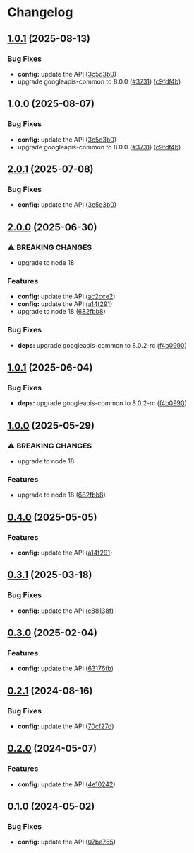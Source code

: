 # Changelog

## [1.0.1](https://github.com/googleapis/google-api-nodejs-client/compare/config-v1.0.0...config-v1.0.1) (2025-08-13)


### Bug Fixes

* **config:** update the API ([3c5d3b0](https://github.com/googleapis/google-api-nodejs-client/commit/3c5d3b0bc6cf1f33131362547deea0150e5bff9c))
* upgrade googleapis-common to 8.0.0  ([#3731](https://github.com/googleapis/google-api-nodejs-client/issues/3731)) ([c9fdf4b](https://github.com/googleapis/google-api-nodejs-client/commit/c9fdf4b34d6c9bcf608eee35dd281d4680be9797))

## 1.0.0 (2025-08-07)


### Bug Fixes

* **config:** update the API ([3c5d3b0](https://github.com/googleapis/google-api-nodejs-client/commit/3c5d3b0bc6cf1f33131362547deea0150e5bff9c))
* upgrade googleapis-common to 8.0.0  ([#3731](https://github.com/googleapis/google-api-nodejs-client/issues/3731)) ([c9fdf4b](https://github.com/googleapis/google-api-nodejs-client/commit/c9fdf4b34d6c9bcf608eee35dd281d4680be9797))

## [2.0.1](https://github.com/googleapis/google-api-nodejs-client/compare/config-v2.0.0...config-v2.0.1) (2025-07-08)


### Bug Fixes

* **config:** update the API ([3c5d3b0](https://github.com/googleapis/google-api-nodejs-client/commit/3c5d3b0bc6cf1f33131362547deea0150e5bff9c))

## [2.0.0](https://github.com/googleapis/google-api-nodejs-client/compare/config-v1.0.1...config-v2.0.0) (2025-06-30)


### ⚠ BREAKING CHANGES

* upgrade to node 18

### Features

* **config:** update the API ([ac2cce2](https://github.com/googleapis/google-api-nodejs-client/commit/ac2cce22a776cccff1b0bacc0baf088223c6bf23))
* **config:** update the API ([a14f291](https://github.com/googleapis/google-api-nodejs-client/commit/a14f29167df0260d0cc4e1599eb55a0353795a81))
* upgrade to node 18 ([682fbb8](https://github.com/googleapis/google-api-nodejs-client/commit/682fbb869189ae92b3e9a194d37d0548af0c1f92))


### Bug Fixes

* **deps:** upgrade googleapis-common to 8.0.2-rc ([f4b0990](https://github.com/googleapis/google-api-nodejs-client/commit/f4b099071040cfbcfe4a2e7d487d45ee93b369e0))

## [1.0.1](https://github.com/googleapis/google-api-nodejs-client/compare/config-v1.0.0...config-v1.0.1) (2025-06-04)


### Bug Fixes

* **deps:** upgrade googleapis-common to 8.0.2-rc ([f4b0990](https://github.com/googleapis/google-api-nodejs-client/commit/f4b099071040cfbcfe4a2e7d487d45ee93b369e0))

## [1.0.0](https://github.com/googleapis/google-api-nodejs-client/compare/config-v0.4.0...config-v1.0.0) (2025-05-29)


### ⚠ BREAKING CHANGES

* upgrade to node 18

### Features

* upgrade to node 18 ([682fbb8](https://github.com/googleapis/google-api-nodejs-client/commit/682fbb869189ae92b3e9a194d37d0548af0c1f92))

## [0.4.0](https://github.com/googleapis/google-api-nodejs-client/compare/config-v0.3.1...config-v0.4.0) (2025-05-05)


### Features

* **config:** update the API ([a14f291](https://github.com/googleapis/google-api-nodejs-client/commit/a14f29167df0260d0cc4e1599eb55a0353795a81))

## [0.3.1](https://github.com/googleapis/google-api-nodejs-client/compare/config-v0.3.0...config-v0.3.1) (2025-03-18)


### Bug Fixes

* **config:** update the API ([c88138f](https://github.com/googleapis/google-api-nodejs-client/commit/c88138fdc37056a2ce21898e92dfdb89a793e80c))

## [0.3.0](https://github.com/googleapis/google-api-nodejs-client/compare/config-v0.2.1...config-v0.3.0) (2025-02-04)


### Features

* **config:** update the API ([63176fb](https://github.com/googleapis/google-api-nodejs-client/commit/63176fb91b14a6e8f8a5ca1d57d36e870aca9b79))

## [0.2.1](https://github.com/googleapis/google-api-nodejs-client/compare/config-v0.2.0...config-v0.2.1) (2024-08-16)


### Bug Fixes

* **config:** update the API ([70cf27d](https://github.com/googleapis/google-api-nodejs-client/commit/70cf27db91f3153884fac9581f726801d90f6bcd))

## [0.2.0](https://github.com/googleapis/google-api-nodejs-client/compare/config-v0.1.0...config-v0.2.0) (2024-05-07)


### Features

* **config:** update the API ([4e10242](https://github.com/googleapis/google-api-nodejs-client/commit/4e10242d98d8eb520721c1b1351abae90e5272b3))

## 0.1.0 (2024-05-02)


### Bug Fixes

* **config:** update the API ([07be765](https://github.com/googleapis/google-api-nodejs-client/commit/07be7657dd18a230d4e2390f156263a98fdae02a))

